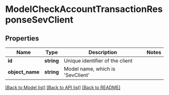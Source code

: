 # ModelCheckAccountTransactionResponseSevClient

## Properties
Name | Type | Description | Notes
------------ | ------------- | ------------- | -------------
**id** | **string** | Unique identifier of the client | 
**object_name** | **string** | Model name, which is &#x27;SevClient&#x27; | 

[[Back to Model list]](../../README.md#documentation-for-models) [[Back to API list]](../../README.md#documentation-for-api-endpoints) [[Back to README]](../../README.md)

